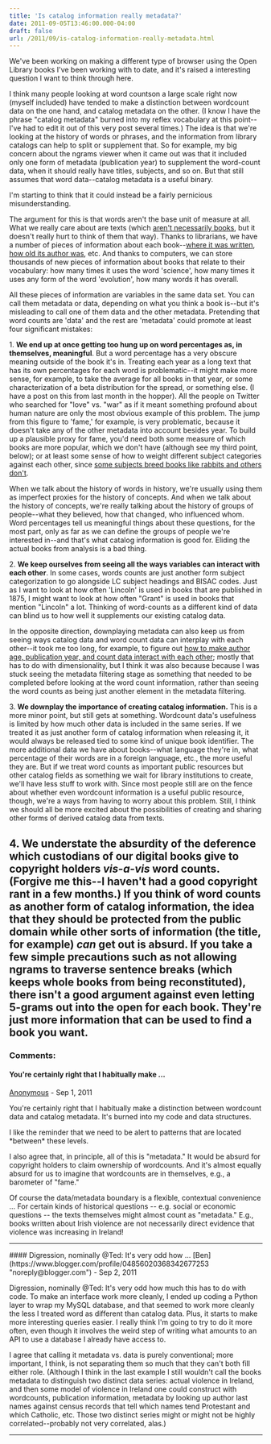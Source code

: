 ```yaml
---
title: 'Is catalog information really metadata?'
date: 2011-09-05T13:46:00.000-04:00
draft: false
url: /2011/09/is-catalog-information-really-metadata.html
---
```


We've been working on making a different type of browser using the Open Library books I've been working with to date, and it's raised a interesting question I want to think through here.

I think many people looking at word countson a large scale right now (myself included) have tended to make a distinction between wordcount data on the one hand, and catalog metadata on the other. (I know I have the phrase "catalog metadata" burned into my reflex vocabulary at this point--I've had to edit it out of this very post several times.) The idea is that we're looking at the history of words or phrases, and the information from library catalogs can help to split or supplement that. So for example, my big concern about the ngrams viewer when it came out was that it included only one form of metadata (publication year) to supplement the word-count data, when it should really have titles, subjects, and so on. But that still assumes that word data--catalog metadata is a useful binary.

I'm starting to think that it could instead be a fairly pernicious misunderstanding.

The argument for this is that words aren't the base unit of measure at all. What we really care about are texts (which [aren't necessarily books](http://sappingattention.blogspot.com/2011/01/basic-search.html), but it doesn't really hurt to think of them that way). Thanks to librarians, we have a number of pieces of information about each book--[where it was written](http://sappingattention.blogspot.com/2011/01/where-were-19c-us-books-published.html), [how old its author was](http://sappingattention.blogspot.com/2011/03/author-ages.html), etc. And thanks to computers, we can store thousands of new pieces of information about books that relate to their vocabulary: how many times it uses the word 'science', how many times it uses any form of the word 'evolution', how many words it has overall.

All these pieces of information are variables in the same data set. You can call them metadata or data, depending on what you think a book is--but it's misleading to call one of them data and the other metadata. Pretending that word counts are 'data' and the rest are 'metadata' could promote at least four significant mistakes:

1\. **We end up at once getting too hung up on word percentages as, in themselves, meaningful**. But a word percentage has a very obscure meaning outside of the book it's in. Treating each year as a long text that has its own percentages for each word is problematic--it might make more sense, for example, to take the average for all books in that year, or some characterization of a beta distribution for the spread, or something else. (I have a post on this from last month in the hopper). All the people on Twitter who searched for "love" vs. "war" as if it meant something profound about human nature are only the most obvious example of this problem. The jump from this figure to 'fame,' for example, is very problematic, because it doesn't take any of the other metadata into account besides year. To build up a plausible proxy for fame, you'd need both some measure of which books are more popular, which we don't have (although see my third point, below); or at least some sense of how to weight different subject categories against each other, since [some subjects breed books like rabbits and others don't](http://ngrams.googlelabs.com/graph?content=Derrida%2CThe+Beatles%2CBeatles%2CJacques+Derrida&year_start=1800&year_end=2008&corpus=0&smoothing=3).

When we talk about the history of words in history, we're usually using them as imperfect proxies for the history of concepts. And when we talk about the history of concepts, we're really talking about the history of groups of people--what they believed, how that changed, who influenced whom. Word percentages tell us meaningful things about these questions, for the most part, only as far as we can define the groups of people we're interested in--and that's what catalog information is good for. Eliding the actual books from analysis is a bad thing.

2\. **We keep ourselves from seeing all the ways variables can interact with each other**. In some cases, words counts are just another form subject categorization to go alongside LC subject headings and BISAC codes. Just as I want to look at how often 'Lincoln' is used in books that are published in 1875, I might want to look at how often "Grant" is used in books that mention "Lincoln" a lot. Thinking of word-counts as a different kind of data can blind us to how well it supplements our existing catalog data.

In the opposite direction, downplaying metadata can also keep us from seeing ways catalog data and word count data can interplay with each other--it took me too long, for example, to figure out [how to make author age, publication year, and count data interact with each other](http://sappingattention.blogspot.com/2011/04/age-cohort-and-vocabulary-use.html); mostly that has to do with dimensionality, but I think it was also because because I was stuck seeing the metadata filtering stage as something that needed to be completed before looking at the word count information, rather than seeing the word counts as being just another element in the metadata filtering.

3\. **We downplay the importance of creating catalog information.** This is a more minor point, but still gets at something. Wordcount data's usefulness is limited by how much other data is included in the same series. If we treated it as just another form of catalog information when releasing it, it would always be released tied to some kind of unique book identifier. The more additional data we have about books--what language they're in, what percentage of their words are in a foreign language, etc., the more useful they are. But if we treat word counts as important public resources but other catalog fields as something we wait for library institutions to create, we'll have less stuff to work with. Since most people still are on the fence about whether even wordcount information is a useful public resource, though, we're a ways from having to worry about this problem. Still, I think we should all be more excited about the possibilities of creating and sharing other forms of derived catalog data from texts.

## 4\. **We understate the absurdity of the deference which custodians of our digital books give to copyright holders _vis-a-vis_ word counts.** (Forgive me this--I haven't had a good copyright rant in a few months.) If you think of word counts as another form of catalog information, the idea that they should be protected from the public domain while other sorts of information (the title, for example) _can_ get out is absurd. If you take a few simple precautions such as not allowing ngrams to traverse sentence breaks (which keeps whole books from being reconstituted), there isn't a good argument against even letting 5-grams out into the open for each book. They're just more information that can be used to find a book you want.

### Comments:

#### You're certainly right that I habitually make ...

[Anonymous]("noreply@blogger.com") - <time datetime="2011-09-05T15:26:35.110-04:00">Sep 1, 2011</time>

You're certainly right that I habitually make a distinction between wordcount data and catalog metadata. It's burned into my code and data structures.

I like the reminder that we need to be alert to patterns that are located \*between\* these levels.

I also agree that, in principle, all of this is "metadata." It would be absurd for copyright holders to claim ownership of wordcounts. And it's almost equally absurd for us to imagine that wordcounts are in themselves, e.g., a barometer of "fame."

Of course the data/metadata boundary is a flexible, contextual convenience ... For certain kinds of historical questions -- e.g. social or economic questions -- the texts themselves might almost count as "metadata." E.g., books written about Irish violence are not necessarily direct evidence that violence was increasing in Ireland!

<hr />
#### Digression, nominally @Ted: It's very odd how ...
[Ben](https://www.blogger.com/profile/04856020368342677253 "noreply@blogger.com") - <time datetime="2011-09-06T15:03:30.871-04:00">Sep 2, 2011</time>

Digression, nominally @Ted: It's very odd how much this has to do with code. To make an interface work more cleanly, I ended up coding a Python layer to wrap my MySQL database, and that seemed to work more cleanly the less I treated word as different than catalog data. Plus, it starts to make more interesting queries easier. I really think I'm going to try to do it more often, even though it involves the weird step of writing what amounts to an API to use a database I already have access to.

I agree that calling it metadata vs. data is purely conventional; more important, I think, is not separating them so much that they can't both fill either role. (Although I think in the last example I still wouldn't call the books metadata to distinguish two distinct data series: actual violence in Ireland, and then some model of violence in Ireland one could construct with wordcounts, publication information, metadata by looking up author last names against census records that tell which names tend Protestant and which Catholic, etc. Those two distinct series might or might not be highly correlated--probably not very correlated, alas.)

<hr />
